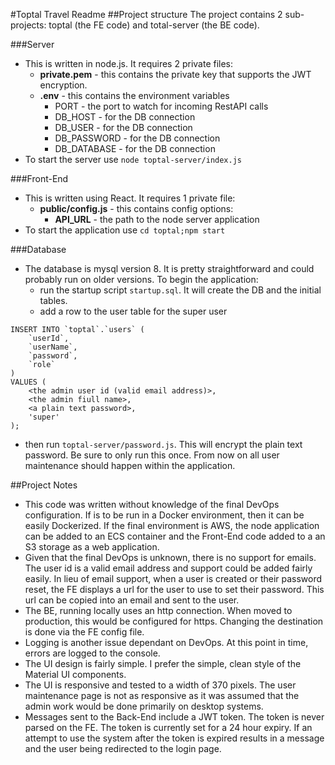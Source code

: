 #Toptal Travel Readme
##Project structure
The project contains 2 sub-projects: toptal (the FE code) and total-server
(the BE code).

###Server
- This is written in node.js. It requires 2 private files:
  - **private.pem** - this contains the private key that supports the JWT encryption.
  - **.env** - this contains the environment variables
      - PORT - the port to watch for incoming RestAPI calls
      - DB_HOST - for the DB connection
      - DB_USER - for the DB connection
      - DB_PASSWORD - for the DB connection
      - DB_DATABASE - for the DB connection
- To start the server use `node toptal-server/index.js`

###Front-End
- This is written using React. It requires 1 private file:
  - **public/config.js** - this contains config options:
    - **API_URL** - the path to the node server application
- To start the application use `cd toptal;npm start`

###Database
- The database is mysql version 8. It is pretty straightforward and could
probably run on older versions. To begin the application:
  - run the startup script `startup.sql`. It will create the DB
and the initial tables.
  - add a row to the user table for the super user
```
INSERT INTO `toptal`.`users` (
    `userId`,
    `userName`,
    `password`,
    `role`
)
VALUES (
    <the admin user id (valid email address)>,
    <the admin fiull name>,
    <a plain text password>,
    'super'
);
```
  - then run `toptal-server/password.js`. This will encrypt the 
  plain text password. Be sure to only run this once. From now on
  all user maintenance should happen within the application.

##Project Notes
- This code was written without knowledge of the final DevOps configuration.
If is to be run in a Docker environment, then it can be easily Dockerized. 
If the final environment is AWS, the node application can be added to an ECS
container and the Front-End code added to a an S3 storage as a web application.
- Given that the final DevOps is unknown, there is no support for emails. The user
id is a valid email address and support could be added fairly easily. In lieu of
email support, when a user is created or their password reset, the FE displays 
a url for the user to use to set their password. This url can be copied into
an email and sent to the user.
- The BE, running locally uses an http connection. When moved to production, 
this would be configured for https. Changing the destination is done via the 
FE config file.
- Logging is another issue dependant on DevOps. At this point in time, errors are
 logged to the console. 
- The UI design is fairly simple. I prefer the simple, clean style of the
Material UI components.
- The UI is responsive and tested to a width of 370 pixels. The user maintenance
page is not as responsive as it was assumed that the admin work would be done
primarily on desktop systems. 
- Messages sent to the Back-End include a JWT token. The token is never parsed
on the FE. The token is currently set for a 24 hour expiry. If an attempt to use
the system after the token is expired results in a message and the user being
redirected to the login page.


